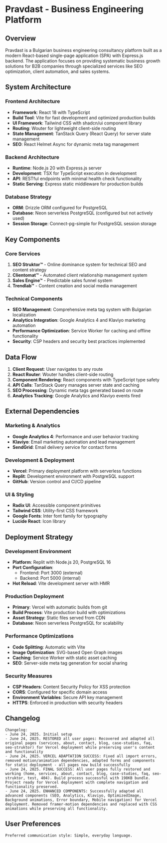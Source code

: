 # Pravdast - Business Engineering Platform

## Overview

Pravdast is a Bulgarian business engineering consultancy platform built as a modern React-based single-page application (SPA) with Express.js backend. The application focuses on providing systematic business growth solutions for B2B companies through specialized services like SEO optimization, client automation, and sales systems.

## System Architecture

### Frontend Architecture
- **Framework**: React 18 with TypeScript
- **Build Tool**: Vite for fast development and optimized production builds
- **UI Framework**: Tailwind CSS with shadcn/ui component library
- **Routing**: Wouter for lightweight client-side routing
- **State Management**: TanStack Query (React Query) for server state management
- **SEO**: React Helmet Async for dynamic meta tag management

### Backend Architecture
- **Runtime**: Node.js 20 with Express.js server
- **Development**: TSX for TypeScript execution in development
- **API**: RESTful endpoints with minimal health check functionality
- **Static Serving**: Express static middleware for production builds

### Database Strategy
- **ORM**: Drizzle ORM configured for PostgreSQL
- **Database**: Neon serverless PostgreSQL (configured but not actively used)
- **Session Storage**: Connect-pg-simple for PostgreSQL session storage

## Key Components

### Core Services
1. **SEO Struktor™** - Online dominance system for technical SEO and content strategy
2. **Clientomat™** - Automated client relationship management system
3. **Sales Engine™** - Predictable sales funnel system
4. **Trendlab™** - Content creation and social media management

### Technical Components
- **SEO Management**: Comprehensive meta tag system with Bulgarian localization
- **Analytics Integration**: Google Analytics 4 and Klaviyo marketing automation
- **Performance Optimization**: Service Worker for caching and offline functionality
- **Security**: CSP headers and security best practices implemented

## Data Flow

1. **Client Request**: User navigates to any route
2. **React Router**: Wouter handles client-side routing
3. **Component Rendering**: React components with TypeScript type safety
4. **API Calls**: TanStack Query manages server state and caching
5. **SEO Processing**: Dynamic meta tags generated based on route
6. **Analytics Tracking**: Google Analytics and Klaviyo events fired

## External Dependencies

### Marketing & Analytics
- **Google Analytics 4**: Performance and user behavior tracking
- **Klaviyo**: Email marketing automation and lead management
- **SendGrid**: Email delivery service for contact forms

### Development & Deployment
- **Vercel**: Primary deployment platform with serverless functions
- **Replit**: Development environment with PostgreSQL support
- **GitHub**: Version control and CI/CD pipeline

### UI & Styling
- **Radix UI**: Accessible component primitives
- **Tailwind CSS**: Utility-first CSS framework
- **Google Fonts**: Inter font family for typography
- **Lucide React**: Icon library

## Deployment Strategy

### Development Environment
- **Platform**: Replit with Node.js 20, PostgreSQL 16
- **Port Configuration**: 
  - Frontend: Port 3000 (external)
  - Backend: Port 5000 (internal)
- **Hot Reload**: Vite development server with HMR

### Production Deployment
- **Primary**: Vercel with automatic builds from git
- **Build Process**: Vite production build with optimizations
- **Asset Strategy**: Static files served from CDN
- **Database**: Neon serverless PostgreSQL for scalability

### Performance Optimizations
- **Code Splitting**: Automatic with Vite
- **Image Optimization**: SVG-based Open Graph images
- **Caching**: Service Worker with static asset caching
- **SEO**: Server-side meta tag generation for social sharing

### Security Measures
- **CSP Headers**: Content Security Policy for XSS protection
- **CORS**: Configured for specific domain access
- **Environment Variables**: Secure API key management
- **HTTPS**: Enforced in production with security headers

## Changelog

```
Changelog:
- June 24, 2025. Initial setup
- June 24, 2025. RESTORED all user pages: Recovered and adapted all original pages (services, about, contact, blog, case-studies, faq, seo-struktor) for Vercel deployment while preserving user's content and functionality
- June 24, 2025. VERCEL ADAPTATION SUCCESS: Fixed all import errors, removed motion/animation dependencies, adapted forms and components for static deployment - all pages now build successfully
- June 24, 2025. FINAL SUCCESS: All user pages fully restored and working (home, services, about, contact, blog, case-studies, faq, seo-struktor, test, 404). Build process successful with 198KB bundle. Project ready for Vercel deployment with complete navigation and functionality preserved.
- June 24, 2025. ENHANCED COMPONENTS: Successfully adapted all advanced components (SEO, Analytics, Klaviyo, OptimizedImage, Background animations, Error boundary, Mobile navigation) for Vercel deployment. Removed framer-motion dependencies and replaced with CSS animations while preserving all functionality.
```

## User Preferences

```
Preferred communication style: Simple, everyday language.
```